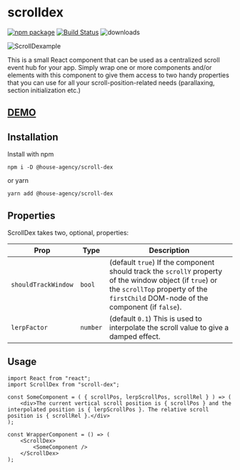 # scrolldex

[![npm package][npm-badge]][npm] [![Build Status](https://semaphoreci.com/api/v1/projects/aedeb783-1832-4989-8581-2efe0a445884/1539163/badge.svg)](https://semaphoreci.com/houseagency/scrolldex) ![downloads](https://img.shields.io/npm/dt/@house-agency/scroll-dex.svg?style=flat-square)

![ScrollDexample](http://scrolldex.surge.sh/demo/assets/images/example.gif)

This is a small React component that can be used as a centralized scroll event hub for your app. 
Simply wrap one or more components and/or elements with this component to give them access to two handy properties that
you can use for all your scroll-position-related needs (parallaxing, section initialization etc.)

## [DEMO](http://scrolldex.surge.sh/)

## Installation

Install with npm

`npm i -D @house-agency/scroll-dex`

or yarn

`yarn add @house-agency/scroll-dex`

## Properties
ScrollDex takes two, optional, properties:

Prop | Type | Description
---- | ---- | -----------
`shouldTrackWindow` | `bool` | (default `true`) If the component should track the `scrollY` property of the window object (if `true`) or the `scrollTop` property of the `firstChild` DOM-node of the component (if `false`).
`lerpFactor` | `number` | (default `0.1`) This is used to interpolate the scroll value to give a damped effect.

## Usage

```es2015
import React from "react";
import ScrollDex from "scroll-dex";

const SomeComponent = ( { scrollPos, lerpScrollPos, scrollRel } ) => (
	<div>The current vertical scroll position is { scrollPos } and the interpolated position is { lerpScrollPos }. The relative scroll position is { scrollRel }.</div>
);

const WrapperComponent = () => (
	<ScrollDex>
		<SomeComponent />
	</ScrollDex>
);
```

[npm-badge]: https://img.shields.io/npm/v/@house-agency/scroll-dex.svg?style=flat-square&colorB=11aaeb
[npm]: https://www.npmjs.org/package/@house-agency/scroll-dex
